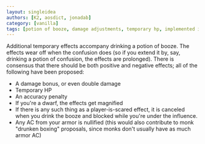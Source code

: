 ```yaml
---
layout: singleidea
authors: [K2, aosdict, jonadab]
category: [vanilla]
tags: [potion of booze, damage adjustments, temporary hp, implemented in evilhack]
---
```

Additional temporary effects accompany drinking a potion of booze. The effects wear off when the confusion does (so if you extend it by, say, drinking a potion of confusion, the effects are prolonged). There is consensus that there should be both positive and negative effects; all of the following have been proposed:
* A damage bonus, or even double damage
* Temporary HP
* An accuracy penalty
* If you're a dwarf, the effects get magnified
* If there is any such thing as a player-is-scared effect, it is canceled when you drink the booze and blocked while you're under the influence.
* Any AC from your armor is nullified (this would also contribute to monk "drunken boxing" proposals, since monks don't usually have as much armor AC)
